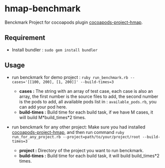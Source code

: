 # hmap-benchmark

Benckmark Project for cocoapods plugin [cocoapods-project-hmap](https://github.com/chenxGen/cocoapods-project-hmap).

## Requirement

- Install bundler : `sudo gem install bundler`

## Usage

- run benckmark for demo project : `ruby run_benchmark.rb --cases='[[100, 200], [1, 200]]' --build-times=3`
  - **cases :** The string with an array of test case, each case is also an array, the first number is the source files to add, the second number is the pods to add, all available pods list in : `available_pods.rb`, you can add your pod here.
  - **build-times :** Build time for each build task, if we have M cases, it will build M\*build_times\*2 times.

- run benckmark for any other project: Make sure you had installed [cocoapods-project-hmap](https://github.com/chenxGen/cocoapods-project-hmap), and then run command `ruby run_for_any_project.rb --project=path/to/your/project/root --build-times=3`
  - **project :** Directory of the project you want to run benckmark.
  - **build-times :** Build time for each build task, it will build build_times\*2 times.
